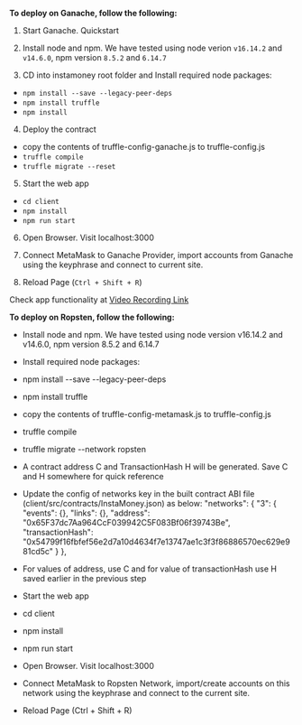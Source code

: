 **To deploy on Ganache, follow the following:**


1. Start Ganache. Quickstart
2. Install node and npm. We have tested using node verion `v16.14.2` and `v14.6.0`, npm version `8.5.2` and `6.14.7`

3. CD into instamoney root folder and Install required node packages:

- `npm install --save --legacy-peer-deps`
- `npm install truffle`
- `npm install`

4. Deploy the contract
- copy the contents of truffle-config-ganache.js to truffle-config.js
- `truffle compile`
- `truffle migrate --reset`

5. Start the web app

- `cd client`
- `npm install`
- `npm run start`

6. Open Browser. Visit localhost:3000

7. Connect MetaMask to Ganache Provider, import accounts from Ganache using the keyphrase and connect to current site.

8. Reload Page (`Ctrl + Shift + R`)

Check app functionality at [Video Recording Link](https://youtu.be/o1j71jqayF4)


 
**To deploy on Ropsten, follow the following:**

- Install node and npm. We have tested using node version v16.14.2 and v14.6.0, npm version 8.5.2 and 6.14.7
- Install required node packages:
- npm install --save --legacy-peer-deps
- npm install truffle
- copy the contents of truffle-config-metamask.js to truffle-config.js
- truffle compile
- truffle migrate --network ropsten
- A contract address C and TransactionHash H will be generated. Save C and H somewhere for quick reference
- Update the config of networks key in the built contract ABI file (client/src/contracts/InstaMoney.json) as below:
  "networks": {
    "3": {
      "events": {},
      "links": {},
      "address": "0x65F37dc7Aa964CcF039942C5F083Bf06f39743Be",
      "transactionHash": "0x54799f16fbfef56e2d7a10d4634f7e13747ae1c3f3f86886570ec629e981cd5c"
    }
  },


- For values of address, use C and for value of transactionHash use H saved earlier in the previous step
- Start the web app
- cd client
- npm install
- npm run start
- Open Browser. Visit localhost:3000
- Connect MetaMask to Ropsten Network, import/create accounts on this network using the keyphrase and connect to the current site.
- Reload Page (Ctrl + Shift + R)
 
